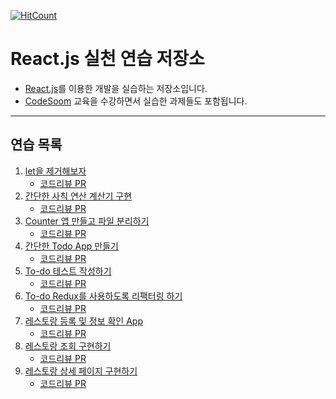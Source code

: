 [![HitCount](http://hits.dwyl.com/sogoagain/react-exercises.svg)](http://hits.dwyl.com/sogoagain/react-exercises)

# React.js 실천 연습 저장소

- [React.js](https://reactjs.org/)를 이용한 개발을 실습하는 저장소입니다.
- [CodeSoom](https://github.com/CodeSoom) 교육을 수강하면서 실습한 과제들도 포함됩니다.

---

## 연습 목록

1. [let을 제거해보자](https://github.com/sogoagain/react-exercises/tree/master/01_remove-let)
    - [코드리뷰 PR](https://github.com/CodeSoom/week1-assignment-1/pull/16)
2. [간단한 사칙 연산 계산기 구현](https://github.com/sogoagain/react-exercises/tree/master/02_simple-calculator)
    - [코드리뷰 PR](https://github.com/CodeSoom/week1-assignment-2/pull/22)
3. [Counter 앱 만들고 파일 분리하기](https://github.com/sogoagain/react-exercises/tree/master/03_counter)
    - [코드리뷰 PR](https://github.com/CodeSoom/week2-assignment-1/pull/13)
4. [간단한 Todo App 만들기](https://github.com/sogoagain/react-exercises/tree/master/04_simple-todo)
    - [코드리뷰 PR](https://github.com/CodeSoom/week2-assignment-2/pull/14)
5. [To-do 테스트 작성하기](https://github.com/sogoagain/react-exercises/tree/master/05_simple-todo-with-test)
    - [코드리뷰 PR](https://github.com/CodeSoom/week3-assignment-1/pull/4)
6. [To-do Redux를 사용하도록 리팩터링 하기](https://github.com/sogoagain/react-exercises/tree/master/06_simple-todo-with-redux)
    - [코드리뷰 PR](https://github.com/CodeSoom/week4-assignment-1/pull/6)
7. [레스토랑 등록 및 정보 확인 App](https://github.com/sogoagain/react-exercises/tree/master/07_restaurant-registration)
    - [코드리뷰 PR](https://github.com/CodeSoom/week4-assignment-2/pull/6)
8. [레스토랑 조회 구현하기](https://github.com/sogoagain/react-exercises/tree/master/08_restaurant-search)
    - [코드리뷰 PR](https://github.com/CodeSoom/week5-assignment-1/pull/10)
9. [레스토랑 상세 페이지 구현하기](https://github.com/sogoagain/react-exercises/tree/master/09_restaurant-detail)
    - [코드리뷰 PR](https://github.com/CodeSoom/week6-assignment-1/pull/10)
